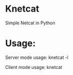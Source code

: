 # Knetcat

Simple Netcat in Python

# Usage:

Server mode usage: knetcat -l <ip address> <port>

Client mode usage: knetcat <ip address> <port>
